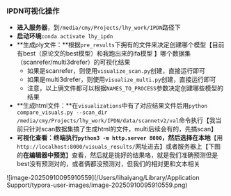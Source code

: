 ### IPDN可视化操作

- **进入服务器**，到`/media/cmy/Projects/lhy_work/IPDN`路径下
- **启动环境**`conda activate lhy_ipdn`
- **生成ply文件：**根据`pre_results`下拥有的文件来决定创建哪个模型【目前有best（原论文的best模型）和我跑出来的ifa模型 】哪个数据集（scanrefer/multi3drefer）的可视化结果
  - 如果是scanrefer，则使用`visualize_scan.py`创建，直接运行即可
  - 如果是multi3drefer，则使用`visualize_multi.py`创建，直接运行即可
  - 注意，以上俩文件都可以根据`NAMES_TO_PROCESS`参数决定创建哪些模型的结果
- **生成html文件：**在`visualizations`中有了对应结果文件后用`python compare_visuals.py --scan_dir /media/cmy/Projects/lhy_work/IPDN/data/scannetv2/val`命令执行【我当前只针对scan数据集搞了生成html的文件，multi后续会有的，先搞scan】
- **可视化查看：**终端执行`python3 -m http.server 8000`，然后选择在**本地**【用`http://localhost:8000/visuals_results/`网址进去】或者服务器上【下图的**在编辑器中预览**】查看，然后就是挑好的结果咯，就是我们准确预测但是best没有预测对的，或者俩都没预测对，但我们的相对更和文本相关

![image-20250910095910559](/Users/lihaiyang/Library/Application Support/typora-user-images/image-20250910095910559.png)

